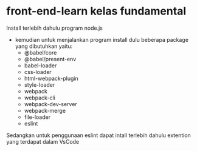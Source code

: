 # front-end-learn kelas fundamental
Install terlebih dahulu program node.js
- kemudian untuk menjalankan program install dulu beberapa package yang dibutuhkan yaitu: 
    - @babel/core 
    - @babel/present-env 
    - babel-loader 
    - css-loader 
    - html-webpack-plugin 
    - style-loader 
    - webpack 
    - webpack-cli 
    - webpack-dev-server 
    - webpack-merge
    - file-loader
    - eslint

Sedangkan untuk penggunaan eslint dapat intall terlebih dahulu extention yang terdapat dalam VsCode